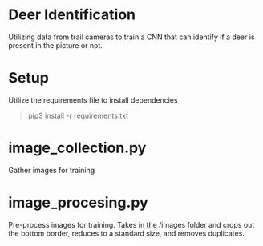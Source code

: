 # Deer Identification 

Utilizing data from trail cameras to train a CNN that can identify if a deer is present in the picture or not. 

# Setup 

Utilize the requirements file to install dependencies

> pip3 install -r requirements.txt 

# image_collection.py

Gather images for training

# image_procesing.py

Pre-process images for training. Takes in the /images folder and crops out the bottom border, reduces to a standard size, and removes duplicates.